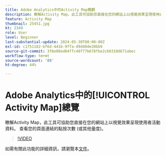 ```yaml
---
title: Adobe Analytics中的Activity Map概觀
description: 瞭解Activity Map，此工具可協助您直接在您的網站上以視覺效果呈現使用者活動資料。 查看您的頁面連結的點按次數 (或其他量度)。
feature: Activity Map
thumbnail: 25451.jpg
kt: 2349
role: User
level: Beginner
last-substantial-update: 2024-05-30T00:00:00Z
exl-id: c1751182-bf6d-441b-9ffa-d9d40de20bb9
source-git-commit: 3f8e08ed84ffc40f77b678fbe2cb0310d671abec
workflow-type: tm+mt
source-wordcount: '88'
ht-degree: 44%

---
```


# Adobe Analytics中的[!UICONTROL Activity Map]總覽

瞭解Activity Map，此工具可協助您直接在您的網站上以視覺效果呈現使用者活動資料。 查看您的頁面連結的點按次數 (或其他量度)。

>[!VIDEO](https://video.tv.adobe.com/v/25451/?quality=12&learn=on)

如需有關此功能的詳細資訊，請瀏覽本[文件](https://experienceleague.adobe.com/en/docs/analytics/analyze/activity-map/activity-map)。
